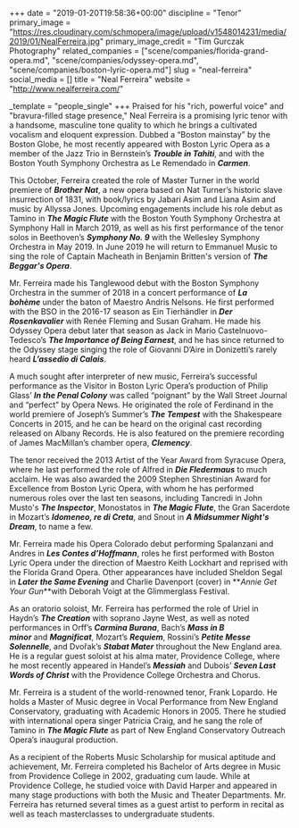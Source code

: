 +++
date = "2019-01-20T19:58:36+00:00"
discipline = "Tenor"
primary_image = "https://res.cloudinary.com/schmopera/image/upload/v1548014231/media/2019/01/NealFerreira.jpg"
primary_image_credit = "Tim Gurczak Photography"
related_companies = ["scene/companies/florida-grand-opera.md", "scene/companies/odyssey-opera.md", "scene/companies/boston-lyric-opera.md"]
slug = "neal-ferreira"
social_media = []
title = "Neal Ferreira"
website = "http://www.nealferreira.com/"

_template = "people_single"
+++
Praised for his "rich, powerful voice" and "bravura-filled stage presence," Neal Ferreira is a promising lyric tenor with a handsome, masculine tone quality to which he brings a cultivated vocalism and eloquent expression. Dubbed a “Boston mainstay” by the Boston Globe, he most recently appeared with Boston Lyric Opera as a member of the Jazz Trio in Bernstein’s **_Trouble in Tahiti_**, and with the Boston Youth Symphony Orchestra as Le Remendado in **_Carmen_**.

This October, Ferreira created the role of Master Turner in the world premiere of **_Brother Nat_**, a new opera based on Nat Turner’s historic slave insurrection of 1831, with book/lyrics by Jabari Asim and Liana Asim and music by Allyssa Jones. Upcoming engagements include his role debut as Tamino in **_The Magic Flute_** with the Boston Youth Symphony Orchestra at Symphony Hall in March 2019, as well as his first performance of the tenor solos in Beethoven’s **_Symphony No. 9_** with the Wellesley Symphony Orchestra in May 2019. In June 2019 he will return to Emmanuel Music to sing the role of Captain Macheath in Benjamin Britten's version of **_The Beggar's Opera_**.

Mr. Ferreira made his Tanglewood debut with the Boston Symphony Orchestra in the summer of 2018 in a concert performance of **_La bohème_** under the baton of Maestro Andris Nelsons. He first performed with the BSO in the 2016-17 season as Ein Tierhändler in **_Der Rosenkavalier_** with Renée Fleming and Susan Graham. He made his Odyssey Opera debut later that season as Jack in Mario Castelnuovo-Tedesco’s **_The Importance of Being Earnest_**, and he has since returned to the Odyssey stage singing the role of Giovanni D’Aire in Donizetti’s rarely heard **_L’assedio di Calais_**.

A much sought after interpreter of new music, Ferreira’s successful performance as the Visitor in Boston Lyric Opera’s production of Philip Glass’ **_In the Penal Colony_** was called “poignant” by the Wall Street Journal and “perfect” by Opera News. He originated the role of Ferdinand in the world premiere of Joseph’s Summer’s **_The Tempest_** with the Shakespeare Concerts in 2015, and he can be heard on the original cast recording released on Albany Records. He is also featured on the premiere recording of James MacMillan’s chamber opera, **_Clemency_**.

The tenor received the 2013 Artist of the Year Award from Syracuse Opera, where he last performed the role of Alfred in **_Die Fledermaus_** to much acclaim. He was also awarded the 2009 Stephen Shrestinian Award for Excellence from Boston Lyric Opera, with whom he has performed numerous roles over the last ten seasons, including Tancredi in John Musto's **_The Inspector_**, Monostatos in **_The Magic Flute_**, the Gran Sacerdote in Mozart’s **_Idomeneo, re di Creta_**, and Snout in **_A Midsummer Night's Dream_**, to name a few.

Mr. Ferreira made his Opera Colorado debut performing Spalanzani and Andres in **_Les Contes d’Hoffmann_**, roles he first performed with Boston Lyric Opera under the direction of Maestro Keith Lockhart and reprised with the Florida Grand Opera. Other appearances have included Sheldon Segal in **_Later the Same Evening_** and Charlie Davenport (cover) in **_Annie Get Your Gun_**with Deborah Voigt at the Glimmerglass Festival.

As an oratorio soloist, Mr. Ferreira has performed the role of Uriel in Haydn’s **_The Creation_** with soprano Jayne West, as well as noted performances in Orff’s **_Carmina Burana_**, Bach’s **_Mass in B minor_** and **_Magnificat_**, Mozart’s **_Requiem_**, Rossini’s **_Petite Messe Solennelle_**, and Dvořak’s **_Stabat Mater_** throughout the New England area. He is a regular guest soloist at his alma mater, Providence College, where he most recently appeared in Handel’s **_Messiah_** and Dubois’ **_Seven Last Words of Christ_** with the Providence College Orchestra and Chorus.

Mr. Ferreira is a student of the world-renowned tenor, Frank Lopardo. He holds a Master of Music degree in Vocal Performance from New England Conservatory, graduating with Academic Honors in 2005. There he studied with international opera singer Patricia Craig, and he sang the role of Tamino in **_The Magic Flute_** as part of New England Conservatory Outreach Opera’s inaugural production.

As a recipient of the Roberts Music Scholarship for musical aptitude and achievement, Mr. Ferreira completed his Bachelor of Arts degree in Music from Providence College in 2002, graduating cum laude. While at Providence College, he studied voice with David Harper and appeared in many stage productions with both the Music and Theater Departments. Mr. Ferreira has returned several times as a guest artist to perform in recital as well as teach masterclasses to undergraduate students.